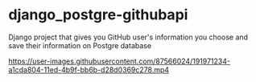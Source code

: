 # django_postgre-githubapi
Django project that gives you GitHub user's information you choose and save their information on Postgre database




https://user-images.githubusercontent.com/87566024/191971234-a1cda804-11ed-4b9f-bb6b-d28d0369c278.mp4

